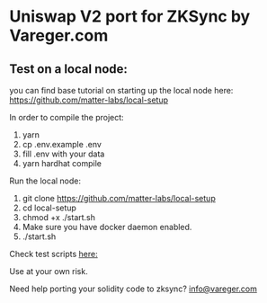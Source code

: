 # Uniswap V2 port for ZKSync by Vareger.com

## Test on a local node: 
you can find base tutorial on starting up the local node here:
https://github.com/matter-labs/local-setup

In order to compile the project:
1. yarn
1. cp .env.example .env
1. fill .env with your data
1. yarn hardhat compile

Run the local node:
1. git clone https://github.com/matter-labs/local-setup
1. cd local-setup
1. chmod +x ./start.sh
1. Make sure you have docker daemon enabled. 
1. ./start.sh

Check test scripts [here:](./deploy/zksync2local/)

Use at your own risk.

Need help porting your solidity code to zksync? [info@vareger.com](mailto:info@vareger.com)
